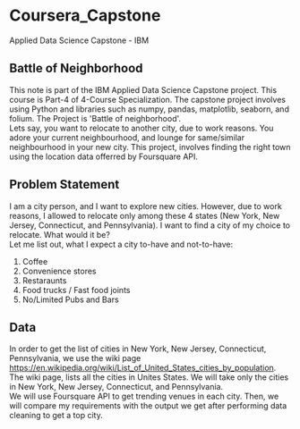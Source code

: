 # Coursera_Capstone
Applied Data Science Capstone - IBM

## Battle of Neighborhood
This note is part of the IBM Applied Data Science Capstone project. This course is Part-4 of 4-Course Specialization. The capstone project involves using Python and libraries such as numpy, pandas, matplotlib, seaborn, and folium. The Project is 'Battle of neighborhood'.<br>
Lets say, you want to relocate to another city, due to work reasons. You adore your current neighbourhood, and lounge for same/similar neighbourhood in your new city. This project, involves finding the right town using the location data offerred by Foursquare API.

## Problem Statement
I am a city person, and I want to explore new cities. However, due to work reasons, I allowed to relocate only among these 4 states (New York, New Jersey, Connecticut, and Pennsylvania). I want to find a city of my choice to relocate. What would it be? <br>
Let me list out, what I expect a city to-have and not-to-have:
<ol>
  <li> Coffee </li>
  <li> Convenience stores </li>
  <li> Restaraunts </li>
  <li> Food trucks / Fast food joints</li>
  <li> No/Limited Pubs and Bars </li>
</ol>
  
## Data
In order to get the list of cities in New York, New Jersey, Connecticut, Pennsylvania, we use the wiki page https://en.wikipedia.org/wiki/List_of_United_States_cities_by_population. The wiki page, lists all the cities in Unites States. We will take only the cities in New York, New Jersey, Connecticut, and Pennsylvania. <br>
We will use Foursquare API to get trending venues in each city. Then, we will compare my requirements with the output we get after performing data cleaning to get a top city. 
